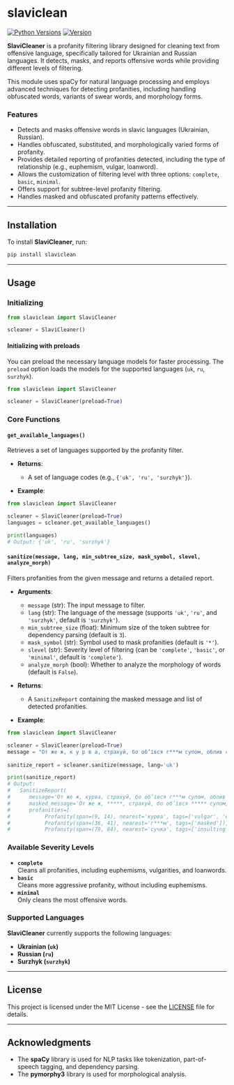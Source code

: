 # slaviclean

[![Python Versions](https://img.shields.io/badge/Python%20Versions-%3E%3D3.10-informational)](https://pypi.org/project/nlp-flexi-tools/)
[![Version](https://img.shields.io/badge/Version-0.1.0-informational)](https://pypi.org/project/nlp-flexi-tools/)


**SlaviCleaner** is a profanity filtering library designed for cleaning text from offensive language, specifically tailored for Ukrainian and Russian languages. 
It detects, masks, and reports offensive words while providing different levels of filtering.

This module uses spaCy for natural language processing and employs advanced techniques for detecting profanities,
including handling obfuscated words, variants of swear words, and morphology forms.

### Features

- Detects and masks offensive words in slavic languages (Ukrainian, Russian).
- Handles obfuscated, substituted, and morphologically varied forms of profanity.
- Provides detailed reporting of profanities detected, including the type of relationship (e.g., euphemism, vulgar, loanword).
- Allows the customization of filtering level with three options: `complete`, `basic`, `minimal`.
- Offers support for subtree-level profanity filtering.
- Handles masked and obfuscated profanity patterns effectively.

--- 

## Installation

To install **SlaviCleaner**, run:

```bash
pip install slaviclean
```

--- 

## Usage

### Initializing 

```python
from slaviclean import SlaviCleaner

scleaner = SlaviCleaner()
```
#### Initializing with preloads
You can preload the necessary language models for faster processing. 
The `preload` option loads the models for the supported languages (`uk`, `ru`, `surzhyk`).

```python
from slaviclean import SlaviCleaner

scleaner = SlaviCleaner(preload=True)
```

### Core Functions

#### `get_available_languages()`
Retrieves a set of languages supported by the profanity filter.

- **Returns**:
  - A set of language codes (e.g., `{'uk', 'ru', 'surzhyk'}`).

- **Example**:

```python
from slaviclean import SlaviCleaner

scleaner = SlaviCleaner(preload=True)
languages = scleaner.get_available_languages()

print(languages)  
# Output: {'uk', 'ru', 'surzhyk'}
```


#### `sanitize(message, lang, min_subtree_size, mask_symbol, slevel, analyze_morph)`
Filters profanities from the given message and returns a detailed report.

- **Arguments**:
  - `message` (str): The input message to filter.
  - `lang` (str): The language of the message (supports `'uk'`, `'ru'`, and `'surzhyk'`, default is `'surzhyk'`).
  - `min_subtree_size` (float): Minimum size of the token subtree for dependency parsing (default is `3`).
  - `mask_symbol` (str): Symbol used to mask profanities (default is `'*'`).
  - `slevel` (str): Severity level of filtering (can be `'complete'`, `'basic'`, or `'minimal'`, default is `'complete'`).
  - `analyze_morph` (bool): Whether to analyze the morphology of words (default is `False`).

- **Returns**:
  - A `SanitizeReport` containing the masked message and list of detected profanities.

- **Example**:

```python
from slaviclean import SlaviCleaner

scleaner = SlaviCleaner(preload=True)
message = "От же ж, к у р в а, страхуй, бо об’ївся г***м супом, облив себе соком, ще й сумка, су4k@, відірвалась"
 
sanitize_report = scleaner.sanitize(message, lang='uk')

print(sanitize_report)  
# Output: 
#   SanitizeReport(
#      message='От же ж, курва, страхуй, бо об’ївся г***м супом, облив себе соком, ще й сумка, су4k@, відірвалась', 
#      masked_message='От же ж, *****, страхуй, бо об’ївся ***** супом, облив себе соком, ще й сумка, *****, відірвалась', 
#      profanities=[
#           Profanity(span=(9, 14), nearest='курва', tags=['vulgar', 'euphemism', 'loanword']), 
#           Profanity(span=(36, 41), nearest='г***м', tags=['masked']), 
#           Profanity(span=(79, 84), nearest='сучка', tags=['insulting', 'slur', 'vulgar'])])

```

### Available Severity Levels

- **`complete`**  
  Cleans all profanities, including euphemisms, vulgarities, and loanwords.  
- **`basic`**  
  Cleans more aggressive profanity, without including euphemisms.  
- **`minimal`**  
  Only cleans the most offensive words.


### Supported Languages

**SlaviCleaner** currently supports the following languages:
- **Ukrainian (`uk`)**
- **Russian (`ru`)**
- **Surzhyk (`surzhyk`)**

---

## License

This project is licensed under the MIT License - see the [LICENSE](LICENSE) file for details.

---

## Acknowledgments

- The **spaCy** library is used for NLP tasks like tokenization, part-of-speech tagging, and dependency parsing.
- The **pymorphy3** library is used for morphological analysis.
